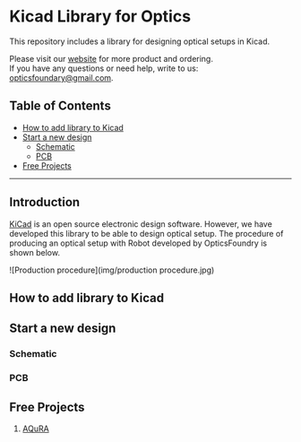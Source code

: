 # Kicad Library for Optics

This repository includes a library for designing optical setups in Kicad.

Please visit our [website](https://www.opticsfoundry.com/) for more product and ordering.  
If you have any questions or need help, write to us: opticsfoundary@gmail.com.

## Table of Contents
- [How to add library to Kicad](#how-to-add-library-to-kicad)
- [Start a new design](#start-a-new-design)
  - [Schematic](#schematic)
  - [PCB](#pcb)
- [Free Projects](#free-projects)

---

## Introduction

[KiCad](https://www.kicad.org/) is an open source electronic design software. However, we have developed this library to be able to design optical setup.
The procedure of producing an optical setup with Robot developed by OpticsFoundry is shown below.

![Production procedure](img/production procedure.jpg)

## How to add library to Kicad

## Start a new design

### Schematic

### PCB

## Free Projects
1. [AQuRA](https://github.com/opticsfoundary/)
